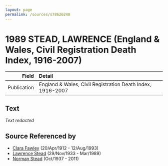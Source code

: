 ```yaml
---
layout: page
permalink: /sources/s78626240
---
```


# 1989 STEAD, LAWRENCE (England & Wales, Civil Registration Death Index, 1916-2007)

Field | Detail
---:|:---
Publication | England & Wales, Civil Registration Death Index, 1916-2007

## Text

_Text redacted_
## Source Referenced by

* [Clara Fawley](../people/@7539126@-clara-fawley-b1912-4-20-d1993-8-12.md) (20/Apr/1912 - 12/Aug/1993)
* [Lawrence Stead](../people/@18256653@-lawrence-stead-b1933-11-29-d1989-3.md) (29/Nov/1933 - Mar/1989)
* [Norman Stead](../people/@69808462@-norman-stead-b1937-10-d2011.md) (Oct/1937 - 2011)

